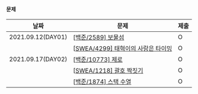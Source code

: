 #### 문제

| 날짜              | 문제                                                         | 제출 |
| ----------------- | ------------------------------------------------------------ | ---- |
| 2021.09.12(DAY01) | [[백준/2589\] 보물섬](https://www.acmicpc.net/problem/2589)  | O    |
|                   | [[SWEA/4299\] 태혁이의 사랑은 타이밍](https://swexpertacademy.com/main/code/problem/problemDetail.do?contestProbId=AWLv6mx6htoDFAVV) | O    |
| 2021.09.17(DAY02) | [[백준/10773\] 제로](https://www.acmicpc.net/problem/10773)  | O    |
|                   | [[SWEA/1218\] 괄호 짝짓기](https://swexpertacademy.com/main/code/problem/problemDetail.do?contestProbId=AV14eWb6AAkCFAYD&categoryId=AV14eWb6AAkCFAYD&categoryType=CODE&problemTitle=괄호&orderBy=FIRST_REG_DATETIME&selectCodeLang=ALL&select-1=&pageSize=10&pageIndex=1) | O    |
|                   | [[백준/1874\] 스택 수열](https://www.acmicpc.net/problem/1874) | O    |



